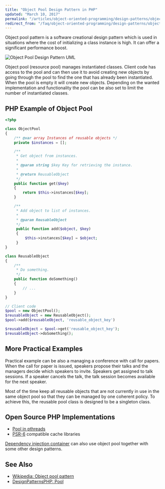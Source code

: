 ```yaml
---
title: "Object Pool Design Pattern in PHP"
updated: "March 10, 2017"
permalink: "/articles/object-oriented-programming/design-patterns/object-pool/"
redirect_from: "/faq/object-oriented-programming/design-patterns/object-pool/"
---
```


Object pool pattern is a software creational design pattern which is used in
situations where the cost of initializing a class instance is high. It can offer
a significant performance boost.

![Object Pool Design Pattern UML](https://raw.githubusercontent.com/php-earth/assets/master/images/oop/design-patterns/object-pool.png "Object Pool Design Pattern")

Object pool (resource pool) manages instantiated classes. Client code has access
to the pool and can then use it to avoid creating new objects by going through
the pool to find the one that has already been instantiated. When the pool is
empty it will create new objects. Depending on the wanted implementation and
functionality the pool can be also set to limit the number of instantiated
classes.

## PHP Example of Object Pool

```php
<?php

class ObjectPool
{
    /** @var array Instances of reusable objects */
    private $instances = [];

    /**
     * Get object from instances.
     *
     * @param string $key Key for retrieving the instance.
     *
     * @return ReusableObject
     */
    public function get($key)
    {
        return $this->instances[$key];
    }

    /**
     * Add object to list of instances.
     *
     * @param ReusableObject
     */
     public function add($object, $key)
     {
         $this->instances[$key] = $object;
     }
}

class ReusableObject
{
    /**
     * Do something.
     */
    public function doSomething()
    {
        // ...
    }
}

// Client code
$pool = new ObjectPool();
$reusableObject = new ReusableObject();
$pool->add($reusableObject, 'reusable_object_key')

$reusableObject = $pool->get('reusable_object_key');
$reusableObject->doSomething();
```

## More Practical Examples

Practical example can be also a managing a conference with call for papers. When
the call for paper is issued, speakers propose their talks and the managers
decide which speakers to invite. Speakers get assigned to talk sessions. If a
speaker cancels the talk, the talk session becomes available for the next speaker.

Most of the time keep all reusable objects that are not currently in use in the
same object pool so that they can be managed by one coherent policy. To achieve
this, the reusable pool class is designed to be a singleton class.

## Open Source PHP Implementations

* [Pool in pthreads](http://php.net/manual/en/class.pool.php)
* [PSR-6](http://www.php-fig.org/psr/psr-6/) compatible cache libraries

[Dependency injection container](/oop/dic.md)
can also use object pool together with some other design patterns.

## See Also

* [Wikipedia: Object pool pattern](https://en.wikipedia.org/wiki/Object_pool_pattern)
* [DesignPatternsPHP: Pool](http://designpatternsphp.readthedocs.io/en/latest/Creational/Pool/README.html)
